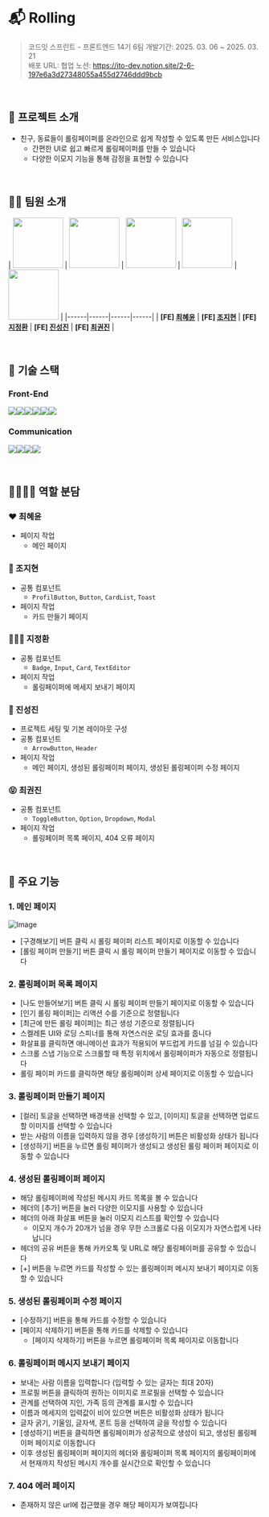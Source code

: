 # 📬 Rolling
> 코드잇 스프린트 - 프론트엔드 14기 6팀
개발기간: 2025. 03. 06 ~ 2025. 03. 21
<br>배포 URL: 
협업 노션: <https://ito-dev.notion.site/2-6-197e6a3d27348055a455d2746ddd9bcb>

<br>

## 🚀 프로젝트 소개
- 친구, 동료들이 롤링페이퍼를 온라인으로 쉽게 작성할 수 있도록 만든 서비스입니다
	- 간편한 UI로 쉽고 빠르게 롤링페이퍼를 만들 수 있습니다
    - 다양한 이모지 기능을 통해 감정을 표현할 수 있습니다

<br>

## 💁🏻 팀원 소개
| <img src="이미지URL1" width="100"> | <img src="![image]![image](https://github.com/user-attachments/assets/743579ce-4129-44a9-8a97-daec087080ea)" width="100"> | <img src="이미지URL3" width="100"> | <img src="이미지URL4" width="100"> | <img src="이미지URL4" width="100"> |
|------|------|------|------|
| **[FE] [최혜윤](https://github.com/rachelchoi11)** | **[FE] [조지현](https://github.com/zeon0xx0)** | **[FE] [지정환](https://github.com/jeonghwanJay)** | **[FE] [진성진](https://github.com/cozy-ito)** | **[FE] [최권진](https://github.com/kwonjin2)** |

<br>

## 🔧 기술 스택
### Front-End
<img src="https://img.shields.io/badge/html5-E34F26?style=for-the-badge&logo=html5&logoColor=white"><img src="https://img.shields.io/badge/module css-1572B6?style=for-the-badge&logo=module css3&logoColor=white"><img src="https://img.shields.io/badge/javascript-F7DF1E?style=for-the-badge&logo=javascript&logoColor=white"><img src="https://img.shields.io/badge/react-61DAFB?style=for-the-badge&logo=react&logoColor=black"><img src="https://img.shields.io/badge/eslint-4B32C3?style=for-the-badge&logo=eslint&logoColor=white"><img src="https://img.shields.io/badge/prettier-F7B93E?style=for-the-badge&logo=prettier&logoColor=white">

### Communication
<img src="https://img.shields.io/badge/github-181717?style=for-the-badge&logo=github&logoColor=white"><img src="https://img.shields.io/badge/git-F05032?style=for-the-badge&logo=git&logoColor=white"><img src="https://img.shields.io/badge/discord-5865F2?style=for-the-badge&logo=discord&logoColor=white"><img src="https://img.shields.io/badge/notion-000000?style=for-the-badge&logo=notion&logoColor=white">

<br>

## 🫱🏻‍🫲🏻 역할 분담
### ❤️ 최혜윤
- 페이지 작업
  - 메인 페이지 

### 🍑 조지현
- 공통 컴포넌트
  - `ProfilButton`, `Button`, `CardList`, `Toast`
- 페이지 작업
  - 카드 만들기 페이지
    
### 🧑🏻‍🦱 지정환
- 공통 컴포넌트
  - `Badge`, `Input`, `Card`, `TextEditor`
- 페이지 작업
  - 롤링페이퍼에 메세지 보내기 페이지 
    
### 🤗 진성진
- 프로젝트 세팅 및 기본 레이아웃 구성 
- 공통 컴포넌트
  - `ArrowButton`, `Header`
- 페이지 작업
  - 메인 페이지, 생성된 롤링페이퍼 페이지, 생성된 롤링페이퍼 수정 페이지 
        
### 😝 최권진 
- 공통 컴포넌트
  - `ToggleButton`, `Option`, `Dropdown`, `Modal`
- 페이지 작업
  - 롤링페이퍼 목록 페이지, 404 오류 페이지 

<br>        

## 📌 주요 기능

### 1. 메인 페이지
![Image](https://github.com/user-attachments/assets/419be682-f89b-4529-83e6-e9793e4c79df)
- [구경해보기] 버튼 클릭 시 롤링 페이퍼 리스트 페이지로 이동할 수 있습니다 
- [롤링 페이퍼 만들기] 버튼 클릭 시 롤링 페이퍼 만들기 페이지로 이동할 수 있습니다

### 2. 롤링페이퍼 목록 페이지
- [나도 만들어보기] 버튼 클릭 시 롤링 페이퍼 만들기 페이지로 이동할 수 있습니다 
- [인기 롤링 페이퍼]는 리액션 수를 기준으로 정렬됩니다
- [최근에 만든 롤링 페이퍼]는 최근 생성 기준으로 정렬됩니다
- 스켈레톤 UI와 로딩 스피너를 통해 자연스러운 로딩 효과를 줍니다
- 화살표를 클릭하면 애니메이션 효과가 적용되어 부드럽게 카드를 넘길 수 있습니다 
- 스크롤 스냅 기능으로 스크롤할 때 특정 위치에서 롤링페이퍼가 자동으로 정렬됩니다
- 롤링 페이퍼 카드를 클릭하면 해당 롤링페이퍼 상세 페이지로 이동할 수 있습니다

### 3. 롤링페이퍼 만들기 페이지
- [컬러] 토글을 선택하면 배경색을 선택할 수 있고, [이미지] 토글을 선택하면 업로드할 이미지를 선택할 수 있습니다
- 받는 사람의 이름을 입력하지 않을 경우 [생성하기] 버튼은 비활성화 상태가 됩니다
- [생성하기] 버튼을 누르면 롤링 페이퍼가 생성되고 생성된 롤링 페이퍼 페이지로 이동할 수 있습니다
 
### 4. 생성된 롤링페이퍼 페이지
- 해당 롤링페이퍼에 작성된 메시지 카드 목록을 볼 수 있습니다
- 헤더의 [추가] 버튼을 눌러 다양한 이모지를 사용할 수 있습니다
- 헤더의 아래 화살표 버튼을 눌러 이모지 리스트를 확인할 수 있습니다
  - 이모지 개수가 20개가 넘을 경우 무한 스크롤로 다음 이모지가 자연스럽게 나타납니다 
- 헤더의 공유 버튼을 통해 카카오톡 및 URL로 해당 롤링페이퍼를 공유할 수 있습니다
- [+] 버튼을 누르면 카드를 작성할 수 있는 롤링페이퍼 메시지 보내기 페이지로 이동할 수 있습니다

### 5. 생성된 롤링페이퍼 수정 페이지
- [수정하기] 버튼을 통해 카드를 수정할 수 있습니다
- [페이지 삭제하기] 버튼을 통해 카드를 삭제할 수 있습니다
	- [페이지 삭제하기] 버튼을 누르면 롤링페이퍼 목록 페이지로 이동합니다 
  
### 6. 롤링페이퍼 메시지 보내기 페이지
- 보내는 사람 이름을 입력합니다 (입력할 수 있는 글자는 최대 20자)
- 프로필 버튼을 클릭하여 원하는 이미지로 프로필을 선택할 수 있습니다 
- 관계를 선택하여 지인, 가족 등의 관계를 표시할 수 있습니다
- 이름과 메세지의 입력값이 비어 있으면 버튼은 비활성화 상태가 됩니다
- 글자 굵기, 기울임, 글자색, 폰트 등을 선택하여 글을 작성할 수 있습니다
- [생성하기] 버튼을 클릭하면 롤링페이퍼가 성공적으로 생성이 되고, 생성된 롤링페이퍼 페이지로 이동합니다 
- 이후 생성된 롤링페이퍼 페이지의 헤더와 롤링페이퍼 목록 페이지의 롤링페이퍼에서 현재까지 작성된 메시지 개수를 실시간으로 확인할 수 있습니다 
  
### 7. 404 에러 페이지
- 존재하지 않은 url에 접근했을 경우 해당 페이지가 보여집니다 
